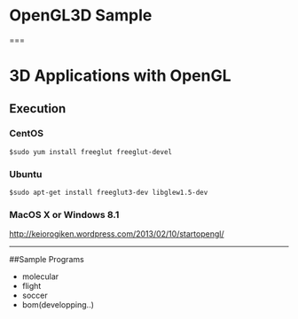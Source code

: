 # OpenGL3D Sample
===

# 3D Applications with OpenGL

## Execution
### CentOS

	$sudo yum install freeglut freeglut-devel

### Ubuntu

	$sudo apt-get install freeglut3-dev libglew1.5-dev

### MacOS X or Windows 8.1

http://keiorogiken.wordpress.com/2013/02/10/startopengl/

***
##Sample Programs

* molecular
* flight
* soccer
* bom(developping..)